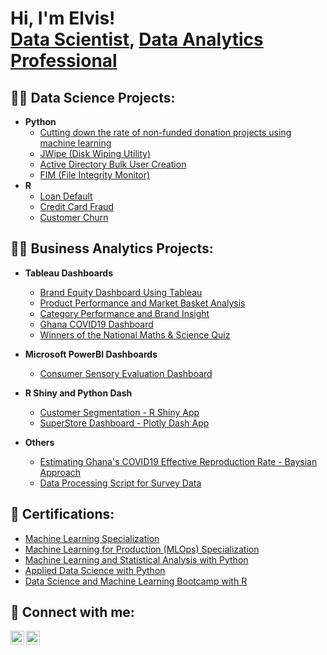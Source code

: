 <h1>Hi, I'm Elvis! <br/><a href="https://github.com/joshmadakor1">Data Scientist</a>, <a href="https://www.linkedin.com/in/joshmadakor/">Data Analytics Professional</a>

<h2>👨‍💻 Data Science Projects:</h2>

- <b>Python</b>
  - [Cutting down the rate of non-funded donation projects using machine learning](https://github.com/graphshade/donorschoose.git)
  - [JWipe (Disk Wiping Utility)](https://github.com/joshmadakor1/Jwipe.PowerShell)
  - [Active Directory Bulk User Creation](https://github.com/joshmadakor1/AD_PS)
  - [FIM (File Integrity Monitor)](https://github.com/joshmadakor1/PowerShell-Integrity-FIM)
- <b>R</b>
  - [Loan Default](https://github.com/graphshade/loan_default.git)
  - [Credit Card Fraud](https://github.com/graphshade/credit_card_fraud.git)
  - [Customer Churn](https://github.com/graphshade/customer_churn.git)


 
<h2>👨‍💻 Business Analytics Projects:</h2>

- <b>Tableau Dashboards</b>
  - [Brand Equity Dashboard Using Tableau](https://github.com/graphshade/brand_disposition_dashboard.git)
  - [Product Performance and Market Basket Analysis](https://github.com/graphshade/market_basket_analysis.git)
  - [Category Performance and Brand Insight](https://github.com/graphshade/category_performance.git)
  - [Ghana COVID19 Dashboard](https://github.com/graphshade/covid19_dashboard.git)
  - [Winners of the National Maths & Science Quiz](https://github.com/graphshade/nmsq.git)

- <b>Microsoft PowerBI Dashboards</b>
  - [Consumer Sensory Evaluation Dashboard](https://github.com/graphshade/consumer_sensory_dashboard.git)

- <b>R Shiny and Python Dash</b>
  - [Customer Segmentation - R Shiny App](https://github.com/graphshade/customer_segmentation_shiny_app.git)
  - [SuperStore Dashboard - Plotly Dash App](https://github.com/graphshade/plotly_dash.git)

  
- <b>Others</b>
  - [Estimating Ghana's COVID19 Effective Reproduction Rate - Baysian Approach](https://github.com/graphshade/COVID19.git)
  - [Data Processing Script for Survey Data](https://github.com/graphshade/data_processing_script.git)
 
<h2>&#127941 Certifications:</h2>

- [Machine Learning Specialization](https://coursera.org/verify/specialization/FLALJYTL2PYX)
- [Machine Learning for Production (MLOps) Specialization](https://coursera.org/verify/specialization/4U5J3UXFT2Q4)
- [Machine Learning and Statistical Analysis with Python](https://wqu.thedataincubator.com/certificate/5737162104373248)
- [Applied Data Science with Python](https://wqu.thedataincubator.com/certificate/4848143535439872)
- [Data Science and Machine Learning Bootcamp with R](http://ude.my/UC-IPMEEM1N)

<h2> 🤳 Connect with me:</h2>

[<img align="left" alt="ElvisAgbenyega | Twitter" width="22px" src="https://cdn.jsdelivr.net/npm/simple-icons@v3/icons/twitter.svg" />][twitter]
[<img align="left" alt="ElvisAgbenyega | LinkedIn" width="22px" src="https://cdn.jsdelivr.net/npm/simple-icons@v3/icons/linkedin.svg" />][linkedin]


[twitter]: https://twitter.com/graphshade
[linkedin]: https://www.linkedin.com/in/elvis-agbenyega/
